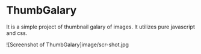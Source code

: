 # ThumbGalary

It is a simple project of thumbnail galary of images. It utilizes pure javascript and css.

![Screenshot of ThumbGalary]image/scr-shot.jpg
